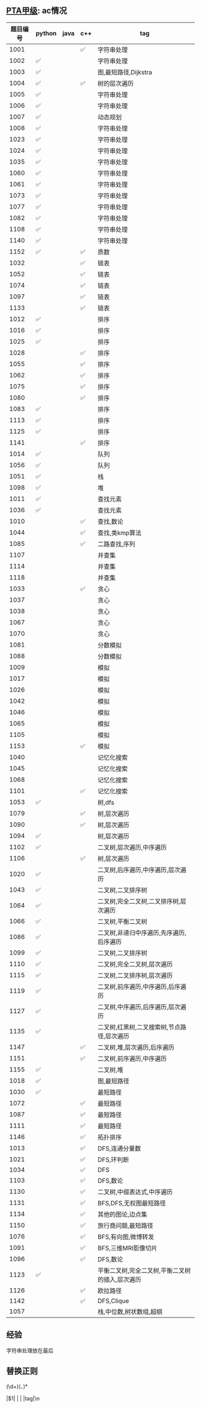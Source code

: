 ## [PTA甲级](https://pintia.cn/problem-sets/994805342720868352): ac情况
|题目编号|python|java|c++|tag|
|----|----|----|----|----|
|1001| | |:white_check_mark:|字符串处理|
|1002|:white_check_mark:| | |字符串处理|
|1003|:white_check_mark:| | |图,最短路径,Dijkstra|
|1004|:white_check_mark:| |:white_check_mark:|树的层次遍历|
|1005|:white_check_mark:| | |字符串处理|
|1006|:white_check_mark:| | |字符串处理|
|1007|:white_check_mark:| | |动态规划|
|1008|:white_check_mark:| | |字符串处理|
|1023|:white_check_mark:| | |字符串处理|
|1024|:white_check_mark:| | |字符串处理|
|1035|:white_check_mark:| | |字符串处理|
|1060|:white_check_mark:| | |字符串处理|
|1061|:white_check_mark:| | |字符串处理|
|1073|:white_check_mark:| | |字符串处理|
|1077|:white_check_mark:| | |字符串处理|
|1082|:white_check_mark:| | |字符串处理|
|1108|:white_check_mark:| | |字符串处理|
|1140|:white_check_mark:| | |字符串处理|
|1152|:white_check_mark:| |:white_check_mark:|质数|
|1032| | |:white_check_mark:|链表|
|1052| | |:white_check_mark:|链表|
|1074| | |:white_check_mark:|链表|
|1097| | |:white_check_mark:|链表|
|1133| | |:white_check_mark:|链表|
|1012|:white_check_mark:| | |排序|
|1016|:white_check_mark:| | |排序|
|1025|:white_check_mark:| | |排序|
|1028| | |:white_check_mark:|排序|
|1055| | |:white_check_mark:|排序|
|1062| | |:white_check_mark:|排序|
|1075| | |:white_check_mark:|排序|
|1080| | |:white_check_mark:|排序|
|1083|:white_check_mark:| | |排序|
|1113|:white_check_mark:| | |排序|
|1125|:white_check_mark:| | |排序|
|1141| | |:white_check_mark:|排序|
|1014|:white_check_mark: | | |队列|
|1056|:white_check_mark: | | |队列|
|1051|:white_check_mark: | | |栈|
|1098|:white_check_mark: | | |堆|
|1011|:white_check_mark: | | |查找元素|
|1036|:white_check_mark: | | |查找元素|
|1010| | |:white_check_mark: |查找,数论|
|1044| | |:white_check_mark: |查找,类kmp算法|
|1085| | |:white_check_mark: |二路查找,序列|
|1107| | | |并查集|
|1114| | | |并查集|
|1118| | | |并查集|
|1033| | |:white_check_mark: |贪心|
|1037| | | |贪心|
|1038| | | |贪心|
|1067| | | |贪心|
|1070| | | |贪心|
|1081| | | |分数模拟|
|1088| | | |分数模拟|
|1009| | | |模拟|
|1017| | | |模拟|
|1026| | | |模拟|
|1042| | | |模拟|
|1046| | | |模拟|
|1065| | | |模拟|
|1105| | | |模拟|
|1153| | |:white_check_mark: |模拟|
|1040| | | |记忆化搜索|
|1045| | | |记忆化搜索|
|1068| | | |记忆化搜索|
|1101| | |:white_check_mark: |记忆化搜索|
|1053|:white_check_mark: | | |树,dfs|
|1079| | |:white_check_mark: |树,层次遍历|
|1090| | |:white_check_mark: |树,层次遍历|
|1094|:white_check_mark: | | |树,层次遍历|
|1102|:white_check_mark: | | |二叉树,层次遍历,中序遍历|
|1106| | |:white_check_mark: |树,层次遍历|
|1020|:white_check_mark: | | |二叉树,后序遍历,中序遍历,层次遍历|
|1043|:white_check_mark: | | |二叉树,二叉排序树|
|1064|:white_check_mark: | | |二叉树,完全二叉树,二叉排序树,层次遍历|
|1066|:white_check_mark: | | |二叉树,平衡二叉树|
|1086|:white_check_mark: | | |二叉树,非递归中序遍历,先序遍历,后序遍历|
|1099|:white_check_mark: | | |二叉树,二叉排序树|
|1110|:white_check_mark: | | |二叉树,完全二叉树,层次遍历|
|1115|:white_check_mark: | | |二叉树,二叉排序树,层次遍历|
|1119|:white_check_mark: | | |二叉树,前序遍历,中序遍历,后序遍历|
|1127|:white_check_mark: | | |二叉树,中序遍历,后序遍历,层次遍历|
|1135|:white_check_mark: | | |二叉树,红黑树,二叉搜索树,节点路径,层次遍历|
|1147| | | :white_check_mark:|二叉树,堆,层次遍历,后序遍历|
|1151| | |:white_check_mark: |二叉树,前序遍历,中序遍历|
|1155|:white_check_mark: | | |二叉树,堆|
|1018|:white_check_mark: | | |图,最短路径|
|1030|:white_check_mark: | | |最短路径|
|1072| | |:white_check_mark: |最短路径|
|1087| | |:white_check_mark: |最短路径|
|1111| | |:white_check_mark: |最短路径|
|1146| | |:white_check_mark: |拓扑排序|
|1013| | |:white_check_mark: |DFS,连通分量数|
|1021| | |:white_check_mark: |DFS,环判断|
|1034| | |:white_check_mark: |DFS|
|1103| | |:white_check_mark:  |DFS,数论|
|1130| | |:white_check_mark: |二叉树,中缀表达式,中序遍历|
|1131| | |:white_check_mark: |BFS,DFS,无权图最短路径|
|1134| | |:white_check_mark: |其他的图论,边点集|
|1150| | |:white_check_mark: |旅行商问题,最短路径|
|1076| | |:white_check_mark: |BFS,有向图,微博转发|
|1091| | |:white_check_mark: |BFS,三维MRI影像切片|
|1096| | |:white_check_mark: |DFS,数论|
|1123|:white_check_mark: | | |平衡二叉树,完全二叉树,平衡二叉树的插入,层次遍历|
|1126| | |:white_check_mark: |欧拉路径|
|1142| | |:white_check_mark: |DFS,Clique|
|1057| | | |栈,中位数,树状数组,超纲|

## 经验
字符串处理放在最后

## 替换正则
(\d+)(、)*

|$1| | | |tag|\n
